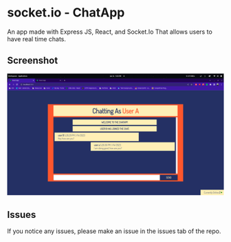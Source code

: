 # socket.io - ChatApp

An app made with Express JS, React, and Socket.Io That allows users to have real time chats.

## Screenshot

![screenshot](./screenshot.png)

## Issues

If you notice any issues, please make an issue in the issues tab of the repo.
